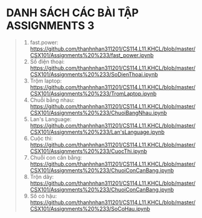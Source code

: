 # DANH SÁCH CÁC BÀI TẬP ASSIGNMENTS 3
>1. fast.power: <https://github.com/thanhnhan311201/CS114.L11.KHCL/blob/master/CSX101/Assignments%20%233/fast_power.ipynb>
>3. Số điện thoại: <https://github.com/thanhnhan311201/CS114.L11.KHCL/blob/master/CSX101/Assignments%20%233/SoDienThoai.ipynb>
>4. Trộm laptop: <https://github.com/thanhnhan311201/CS114.L11.KHCL/blob/master/CSX101/Assignments%20%233/TromLaptop.ipynb>
>5. Chuỗi bằng nhau: <https://github.com/thanhnhan311201/CS114.L11.KHCL/blob/master/CSX101/Assignments%20%233/ChuoiBangNhau.ipynb>
>6. Lan's Language: <https://github.com/thanhnhan311201/CS114.L11.KHCL/blob/master/CSX101/Assignments%20%233/Lan'sLanguage.ipynb>
>7. Cuộc thi: <https://github.com/thanhnhan311201/CS114.L11.KHCL/blob/master/CSX101/Assignments%20%233/CuocThi.ipynb>
>8. Chuỗi con cân bằng: <https://github.com/thanhnhan311201/CS114.L11.KHCL/blob/master/CSX101/Assignments%20%233/ChuoiConCanBang.ipynb>
>9. Trộn dãy: <https://github.com/thanhnhan311201/CS114.L11.KHCL/blob/master/CSX101/Assignments%20%233/ChuoiConCanBang.ipynb>
>10. Số có hậu: <https://github.com/thanhnhan311201/CS114.L11.KHCL/blob/master/CSX101/Assignments%20%233/SoCoHau.ipynb>